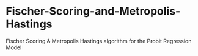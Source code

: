 # Fischer-Scoring-and-Metropolis-Hastings
 Fischer Scoring &amp; Metropolis Hastings algorithm for the Probit Regression Model
